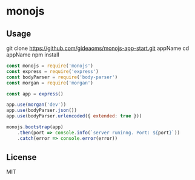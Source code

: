 # monojs

## Usage

git clone https://github.com/gideaoms/monojs-app-start.git appName
cd appName
npm install

```js
const monojs = require('monojs')
const express = require('express')
const bodyParser = require('body-parser')
const morgan = require('morgan')

const app = express()

app.use(morgan('dev'))
app.use(bodyParser.json())
app.use(bodyParser.urlencoded({ extended: true }))

monojs.bootstrap(app)
    .then(port => console.info(`server runinng. Port: ${port}`))
    .catch(error => console.error(error))
```

## License

MIT